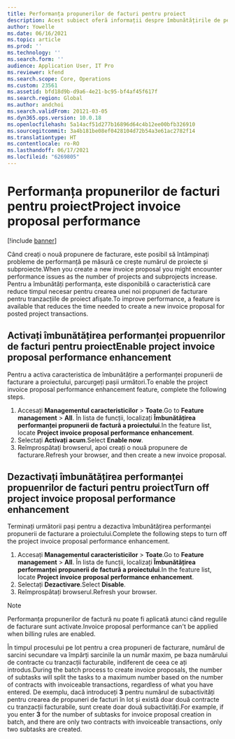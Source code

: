 ```yaml
---
title: Performanța propunerilor de facturi pentru proiect
description: Acest subiect oferă informații despre îmbunătățirile de performanță pentru propunerile de facturi ale proiectului.
author: Yowelle
ms.date: 06/16/2021
ms.topic: article
ms.prod: ''
ms.technology: ''
ms.search.form: ''
audience: Application User, IT Pro
ms.reviewer: kfend
ms.search.scope: Core, Operations
ms.custom: 23561
ms.assetid: bfd18d9b-d9a6-4e21-bc95-bf4af45f617f
ms.search.region: Global
ms.author: andchoi
ms.search.validFrom: 20121-03-05
ms.dyn365.ops.version: 10.0.18
ms.openlocfilehash: 5a14acf51d277b16896d64c4b12ee00bfb326910
ms.sourcegitcommit: 3a4b181be08ef0428104d72b54a3e61ac2782f14
ms.translationtype: HT
ms.contentlocale: ro-RO
ms.lasthandoff: 06/17/2021
ms.locfileid: "6269805"
---
```

# <a name="project-invoice-proposal-performance"></a><span data-ttu-id="4dbd9-103">Performanța propunerilor de facturi pentru proiect</span><span class="sxs-lookup"><span data-stu-id="4dbd9-103">Project invoice proposal performance</span></span>

[!include [banner](../includes/banner.md)]

<span data-ttu-id="4dbd9-104">Când creați o nouă propunere de facturare, este posibil să întâmpinați probleme de performanță pe măsură ce crește numărul de proiecte și subproiecte.</span><span class="sxs-lookup"><span data-stu-id="4dbd9-104">When you create a new invoice proposal you might encounter performance issues as the number of projects and subprojects increase.</span></span> <span data-ttu-id="4dbd9-105">Pentru a îmbunătăți performanța, este disponibilă o caracteristică care reduce timpul necesar pentru crearea unei noi propuneri de facturare pentru tranzacțiile de proiect afișate.</span><span class="sxs-lookup"><span data-stu-id="4dbd9-105">To improve performance, a feature is available that reduces the time needed to create a new invoice proposal for posted project transactions.</span></span>

## <a name="enable-project-invoice-proposal-performance-enhancement"></a><span data-ttu-id="4dbd9-106">Activați îmbunătățirea performanței propuenrilor de facturi pentru proiect</span><span class="sxs-lookup"><span data-stu-id="4dbd9-106">Enable project invoice proposal performance enhancement</span></span>
<span data-ttu-id="4dbd9-107">Pentru a activa caracteristica de îmbunătățire a performanței propunerii de facturare a proiectului, parcurgeți pașii următori.</span><span class="sxs-lookup"><span data-stu-id="4dbd9-107">To enable the project invoice proposal performance enhancement feature, complete the following steps.</span></span>

1.  <span data-ttu-id="4dbd9-108">Accesați **Managementul caracteristicilor** > **Toate**.</span><span class="sxs-lookup"><span data-stu-id="4dbd9-108">Go to **Feature management** > **All**.</span></span> <span data-ttu-id="4dbd9-109">În lista de funcții, localizați **Îmbunătățirea performanței propunerii de factură a proiectului**.</span><span class="sxs-lookup"><span data-stu-id="4dbd9-109">In the feature list, locate **Project invoice proposal performance enhancement**.</span></span>
2.  <span data-ttu-id="4dbd9-110">Selectați **Activați acum**.</span><span class="sxs-lookup"><span data-stu-id="4dbd9-110">Select **Enable now**.</span></span>
3.  <span data-ttu-id="4dbd9-111">Reîmprospătați browserul, apoi creați o nouă propunere de facturare.</span><span class="sxs-lookup"><span data-stu-id="4dbd9-111">Refresh your browser, and then create a new invoice proposal.</span></span>

## <a name="turn-off-project-invoice-proposal-performance-enhancement"></a><span data-ttu-id="4dbd9-112">Dezactivați îmbunătățirea performanței propuenrilor de facturi pentru proiect</span><span class="sxs-lookup"><span data-stu-id="4dbd9-112">Turn off project invoice proposal performance enhancement</span></span>
<span data-ttu-id="4dbd9-113">Terminați următorii pași pentru a dezactiva îmbunătățirea performanței propunerii de facturare a proiectului.</span><span class="sxs-lookup"><span data-stu-id="4dbd9-113">Complete the following steps to turn off the project invoice proposal performance enhancement.</span></span>

1.  <span data-ttu-id="4dbd9-114">Accesați **Managementul caracteristicilor** > **Toate**.</span><span class="sxs-lookup"><span data-stu-id="4dbd9-114">Go to **Feature management** > **All**.</span></span> <span data-ttu-id="4dbd9-115">În lista de funcții, localizați **Îmbunătățirea performanței propunerii de factură a proiectului**.</span><span class="sxs-lookup"><span data-stu-id="4dbd9-115">In the feature list, locate **Project invoice proposal performance enhancement**.</span></span>
2.  <span data-ttu-id="4dbd9-116">Selectați **Dezactivare**.</span><span class="sxs-lookup"><span data-stu-id="4dbd9-116">Select **Disable**.</span></span>
3.  <span data-ttu-id="4dbd9-117">Reîmprospătați browserul.</span><span class="sxs-lookup"><span data-stu-id="4dbd9-117">Refresh your browser.</span></span>

> [!NOTE]
> <span data-ttu-id="4dbd9-118">Performanța propunerilor de factură nu poate fi aplicată atunci când regulile de facturare sunt activate.</span><span class="sxs-lookup"><span data-stu-id="4dbd9-118">Invoice proposal performance can't be applied when billing rules are enabled.</span></span>
> 
> <span data-ttu-id="4dbd9-119">În timpul procesului pe lot pentru a crea propuneri de facturare, numărul de sarcini secundare va împărți sarcinile la un număr maxim, pe baza numărului de contracte cu tranzacții facturabile, indiferent de ceea ce ați introdus.</span><span class="sxs-lookup"><span data-stu-id="4dbd9-119">During the batch process to create invoice proposals, the number of subtasks will split the tasks to a maximum number based on the number of contracts with invoiceable transactions, regardless of what you have entered.</span></span> <span data-ttu-id="4dbd9-120">De exemplu, dacă introduceți **3** pentru numărul de subactivități pentru crearea de propuneri de facturi în lot și există doar două contracte cu tranzacții facturabile, sunt create doar două subactivități.</span><span class="sxs-lookup"><span data-stu-id="4dbd9-120">For example, if you enter **3** for the number of subtasks for invoice proposal creation in batch, and there are only two contracts with invoiceable transactions, only two subtasks are created.</span></span>
